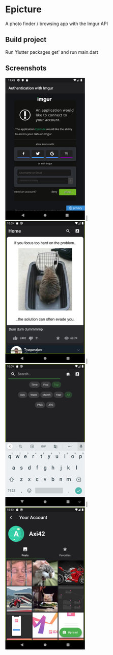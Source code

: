 # Epicture
A photo finder / browsing app with the Imgur API

## Build project
Run 'flutter packages get' and run main.dart

## Screenshots
<img src="/doc/screenshots/Screenshot_1571607825.png" alt="Connexion to Imgur page" width="250"/> | <img src="/doc/screenshots/Screenshot_1571602190.png" alt="Home page/Landing page" width="250"/> | <img src="/doc/screenshots/Screenshot_1571602196.png" alt="Search page" width="250"/> | <img src="/doc/screenshots/Screenshot_1571602328.png" alt="Account page" width="250"/>
